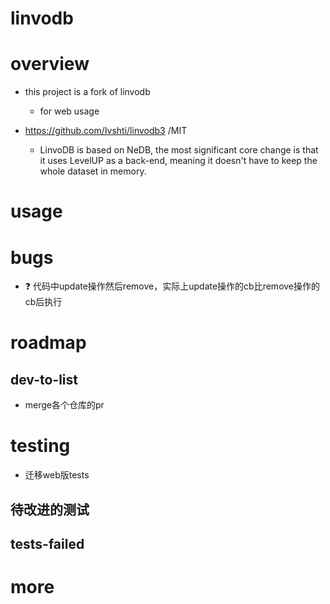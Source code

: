 # linvodb

# overview

- this project is a fork of linvodb
  - for web usage

- https://github.com/Ivshti/linvodb3 /MIT
  - LinvoDB is based on NeDB, the most significant core change is that it uses LevelUP as a back-end, meaning it doesn't have to keep the whole dataset in memory.
# usage

# bugs

- ❓ 代码中update操作然后remove，实际上update操作的cb比remove操作的cb后执行
# roadmap

## dev-to-list

- merge各个仓库的pr
# testing
- 迁移web版tests

## 待改进的测试

## tests-failed

# more
